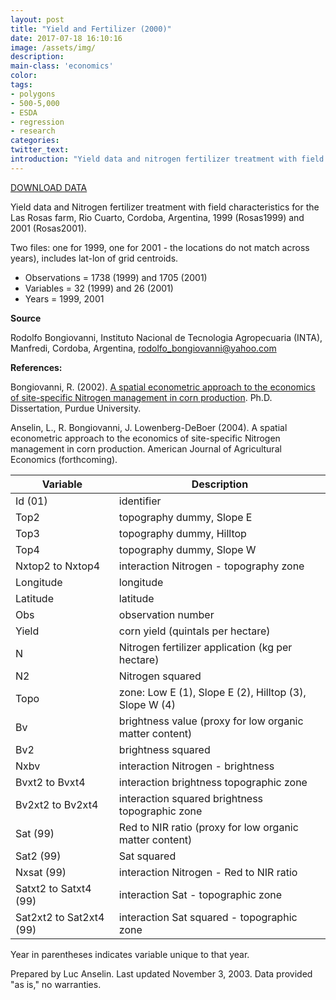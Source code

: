 ```yaml
---
layout: post
title: "Yield and Fertilizer (2000)"
date: 2017-07-18 16:10:16
image: /assets/img/
description:
main-class: 'economics'
color:
tags:
- polygons
- 500-5,000
- ESDA
- regression
- research
categories:
twitter_text:
introduction: "Yield data and nitrogen fertilizer treatment with field characteristics for the Las Rosas farm, Argentina, (1999, 2001)."
---
```

<script>
$('#map').hide();
</script>

[DOWNLOAD DATA](https://s3.amazonaws.com/geoda/data/lasrosas.zip)


Yield data and Nitrogen fertilizer treatment with field characteristics for the Las Rosas farm, Rio Cuarto, Cordoba, Argentina, 1999 (Rosas1999) and 2001 (Rosas2001). 

Two files: one for 1999, one for 2001 - the locations do not match across years), includes lat-lon of grid centroids.

* Observations = 1738 (1999) and 1705 (2001)
* Variables = 32 (1999) and 26 (2001)
* Years = 1999, 2001

**Source**

Rodolfo Bongiovanni, Instituto Nacional de Tecnologia Agropecuaria (INTA), Manfredi, Cordoba, Argentina, [rodolfo\_bongiovanni@yahoo.com](mailto:rodolfo_bongiovanni@yahoo.com)

**References:** 

Bongiovanni, R. (2002). [A spatial econometric approach to the economics of site-specific Nitrogen management in corn production](http://www.agricultaredeprecision.org/analecon/Bongiovanni/PhDThesis.zip). Ph.D. Dissertation, Purdue University.

Anselin, L., R. Bongiovanni, J. Lowenberg-DeBoer (2004). A spatial econometric approach to the economics of site-specific Nitrogen management in corn production. American Journal of Agricultural Economics (forthcoming).


|**Variable**|**Description**|
|---|---|
|Id (01)|identifier|
|Top2|topography dummy, Slope E|
|Top3|topography dummy, Hilltop|
|Top4|topography dummy, Slope W|
|Nxtop2 to Nxtop4|interaction Nitrogen - topography zone|
|Longitude|longitude|
|Latitude|latitude|
|Obs|observation number|
|Yield|corn yield (quintals per hectare)|
|N|Nitrogen fertilizer application (kg per hectare)|
|N2|Nitrogen squared|
|Topo|zone: Low E (1), Slope E (2), Hilltop (3), Slope W (4)|
|Bv|brightness value (proxy for low organic matter content)|
|Bv2|brightness squared|
|Nxbv|interaction Nitrogen - brightness|
|Bvxt2 to Bvxt4|interaction brightness topographic zone|
|Bv2xt2 to Bv2xt4|interaction squared brightness topographic zone|
|Sat (99)|Red to NIR ratio (proxy for low organic matter content)|
|Sat2 (99)|Sat squared|
|Nxsat (99)|interaction Nitrogen - Red to NIR ratio|
|Satxt2 to Satxt4 (99)|interaction Sat - topographic zone|
|Sat2xt2 to Sat2xt4 (99)|interaction Sat squared - topographic zone|

Year in parentheses indicates variable unique to that year.


Prepared by Luc Anselin. Last updated November 3, 2003. Data provided "as is," no warranties.
